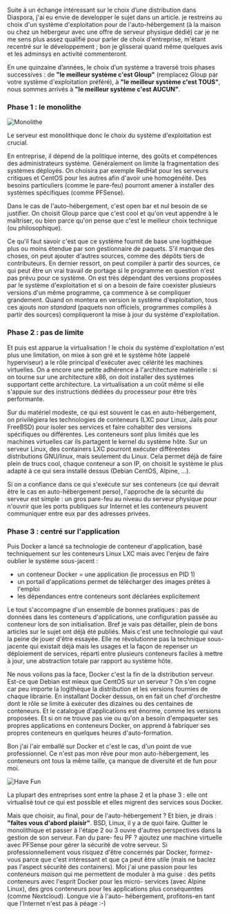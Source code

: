 <!-- title: Choix du système pour s'auto-héberger -->
<!-- category: Hébergement -->
<!-- tag: planet -->

Suite à un échange intéressant sur le choix d’une distribution dans Diaspora,
j'ai eu envie de developper le sujet dans un article.<!-- more --> je restreins au choix
d'un système d'exploitation pour de l'auto-hébergement (à la maison ou chez un
hébergeur avec une offre de serveur physique dédié) car je ne me sens plus
assez qualifié pour parler de choix d'entreprise, m'étant recentré sur le
développement ; bon je glisserai quand même quelques avis et les adminsys en
activité commenteront.

En une quinzaine d’années, le choix d’un système a traversé trois phases
successives : de **"le meilleur système c'est Gloup"** (remplacez Gloup par
votre système d'exploitation préféré), à **"le meilleur système c'est TOUS"**,
nous sommes arrivés à **"le meilleur système c'est AUCUN"**.

### Phase 1 : le monolithe

![Monolithe](/images/2018/monolithe.jpg)

Le serveur est monolithique donc le choix du système d'exploitation est crucial.

En entreprise, il dépend de la politique interne, des goûts et compétences des
administrateurs système. Généralement on limite la fragmentation des systèmes
déployés. On choisira par exemple RedHat pour les serveurs critiques et CentOS
pour les autres afin d'avoir une homogénéité. Des besoins particuliers (comme
le pare-feu) pourront amener à installer des systèmes spécifiques (comme
PFSense).

Dans le cas de l'auto-hébergement, c'est open bar et nul besoin de se
justifier. On choisit Gloup parce que c'est cool et qu'on veut appendre à le
maîtriser, ou bien parce qu'on pense que c'est le meilleur choix technique (ou
philosophique).

Ce qu'il faut savoir c'est que ce système fournit de base une logithèque plus
ou moins étendue par son gestionnaire de paquets. S'il manque des choses, on
peut ajouter d'autres sources, comme des dépôts tiers de contributeurs. En
dernier ressort, on peut compiler à partir des sources, ce qui peut être un
vrai travail de portage si le programme en question n'est pas prévu pour ce
système. On est très dépendant des versions proposées par le système
d'exploitation et si on a besoin de faire coexister plusieurs versions d'un
même programme, ça commence à se compliquer grandement. Quand on montera en
version le système d'exploitation, tous ces ajouts *non standard* (paquets non
officiels, programmes compilés à partir des sources) compliqueront la mise à
jour du système d'exploitation.

### Phase 2 : pas de limite

Et puis est apparue la virtualisation ! le choix du système d'exploitation
n'est plus une limitation, on mixe à son gré et le système hôte (appelé
hyperviseur) a le rôle principal d'exécuter avec célérité les machines
virtuelles. On a encore une petite adhérence à l'architecture matérielle : si
on tourne sur une architecture x86, on doit installer des systèmes supportant
cette architecture. La virtualisation a un coût même si elle s'appuie sur des
instructions dédiées du processeur pour être très performante.

Sur du matériel modeste, ce qui est souvent le cas en auto-hébergement, on
privilégiera les technologies de conteneurs (LXC pour Linux, Jails pour
FreeBSD) pour isoler ses services et faire cohabiter des versions spécifiques
ou différentes. Les conteneurs sont plus limités que les machines virtuelles
car ils partagent le kernel du système hôte. Sur un serveur Linux, des
containers LXC pourront exécuter différentes distributions GNU/linux, mais
seulement du Linux. Cela permet déjà de faire plein de trucs cool, chaque
conteneur a son IP, on choisit le système le plus adapté à ce qui sera
installé dessus (Debian CentOS, Alpine, ...).

Si on a confiance dans ce qui s'exécute sur ses conteneurs (ce qui devrait
être le cas en auto-hébergement perso), l'approche de la sécurité du serveur
est simple : un gros pare-feu au niveau du serveur physique pour n'ouvrir que
les ports publiques sur Internet et les conteneurs peuvent communiquer entre
eux par des adresses privées.  

### Phase 3 : centré sur l'application

Puis Docker a lancé sa technologie de conteneur d'application, basé
techniquement sur les conteneurs Linux LXC mais avec l'enjeu de faire oublier
le système sous-jacent :

- un conteneur Docker = une application (le processus en PID 1)
- un portail d'applications permet de télécharger des images prêtes à l'emploi
- les dépendances entre conteneurs sont déclarées explicitement

Le tout s'accompagne d'un ensemble de bonnes pratiques : pas de données dans
les conteneurs d'applications, une configuration passée au conteneur lors de
son initialisation. Bref je vais pas détailler, plein de bons articles sur le
sujet ont déjà été publiés. Mais c'est une technologie qui vaut la peine de
jouer d'être essayée. Elle ne révolutionne pas la technique sous-jacente qui
existait déjà mais les usages et la façon de repenser un déploiement de
services, réparti entre plusieurs conteneurs faciles à mettre à jour, une
abstraction totale par rapport au système hôte.

Ne nous voilons pas la face, Docker c'est la fin de la distribution serveur.
Est-ce que Debian est mieux que CentOS sur un serveur ? On s'en cogne car peu
importe la logithèque la distribution et les versions fournies de chaque
librairie. En installant Docker dessus, on en fait un chef d'orchestre dont le
rôle se limite à exécuter des dizaines ou des centaines de conteneurs. Et le
catalogue d'applications est énorme, comme les versions proposées. Et si on ne
trouve pas vie ou qu'on a besoin d'empaqueter ses propres applications en
conteneurs Docker, on apprend à fabriquer ses propres conteneurs en quelques
heures d'auto-formation.

Bon j'ai l'air emballé sur Docker et c'est le cas, d'un point de vue
professionnel. Ce n'est pas mon rêve pour mon auto-hébergement, les conteneurs
ont tous la même taille, ça manque de diversité et de fun pour moi.

![Have Fun](/images/2018/havefun.jpg)

La plupart des entreprises sont entre la phase 2 et la phase 3 : elle ont
virtualisé tout ce qui est possible et elles migrent des services sous
Docker.

Mais que choisir, au final, pour de l'auto-hébergement ? Et bien, je dirais :
**"faîtes vous d'abord plaisir"**. BSD, Linux, il y a de quoi faire. Quitter
le monolithique et passer à l'étape 2 ou 3 ouvre d'autres perspectives dans la
gestion de son serveur. Fan du pare- feu PF ? ajoutez une machine virtuelle
avec PFSense pour gérer la sécurité de votre serveur. Si professionnellement
vous risquez d'être concernés par Docker, formez-vous parce que c'est
intéressant et que ça peut être utile (mais ne baclez pas l'aspect sécurité
des containers). Moi j'ai une passion pour les conteneurs *maison* qui me
permettent de moduler à ma guise : des petits conteneurs avec l'esprit Docker
pour les micro- services (avec Alpine Linux), des gros conteneurs pour les
applications plus conséquentes (comme Nextcloud). Longue vie à l'auto-
hébergement, profitons-en tant que l'Internet n'est pas à péage :-)
